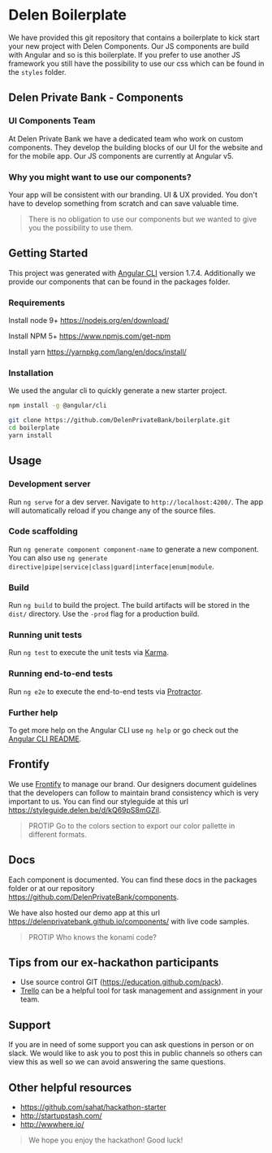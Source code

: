 # Delen Boilerplate 
We have provided this git repository that contains a boilerplate to kick start your new project with Delen Components. Our JS components are build with Angular and so is this boilerplate. If you prefer to use another JS framework you still have the possibility to use our css which can be found in the `styles` folder.

## Delen Private Bank - Components
### UI Components Team
At Delen Private Bank we have a dedicated team who work on custom components. They develop the building blocks of our UI for the website and for the mobile app. Our JS components are currently at Angular v5.

### Why you might want to use our components?
Your app will be consistent with our branding. UI & UX provided.
You don't have to develop something from scratch and can save valuable time.

> There is no obligation to use our components but we wanted to give you the possibility to use them.
## Getting Started
This project was generated with [Angular CLI](https://github.com/angular/angular-cli) version 1.7.4.
Additionally we provide our components that can be found in the packages folder.

### Requirements
Install node 9+ https://nodejs.org/en/download/

Install NPM 5+ https://www.npmjs.com/get-npm

Install yarn https://yarnpkg.com/lang/en/docs/install/

### Installation
We used the angular cli to quickly generate a new starter project.

```bash
npm install -g @angular/cli
```

```bash
git clone https://github.com/DelenPrivateBank/boilerplate.git
cd boilerplate
yarn install
```

## Usage

### Development server

Run `ng serve` for a dev server. Navigate to `http://localhost:4200/`. The app will automatically reload if you change any of the source files.

### Code scaffolding

Run `ng generate component component-name` to generate a new component. You can also use `ng generate directive|pipe|service|class|guard|interface|enum|module`.

### Build

Run `ng build` to build the project. The build artifacts will be stored in the `dist/` directory. Use the `-prod` flag for a production build.

### Running unit tests

Run `ng test` to execute the unit tests via [Karma](https://karma-runner.github.io).

### Running end-to-end tests

Run `ng e2e` to execute the end-to-end tests via [Protractor](http://www.protractortest.org/).

### Further help

To get more help on the Angular CLI use `ng help` or go check out the [Angular CLI README](https://github.com/angular/angular-cli/blob/master/README.md).

## Frontify
We use [Frontify](https://frontify.com) to manage our brand. Our designers document guidelines that the developers can follow to maintain brand consistency which is very important to us. You can find our styleguide at this url https://styleguide.delen.be/d/kQ69pS8mGZil.
> PROTIP Go to the colors section to export our color pallette in different formats.

## Docs
Each component is documented. You can find these docs in the packages folder or at our repository https://github.com/DelenPrivateBank/components.

We have also hosted our demo app at this url https://delenprivatebank.github.io/components/ with live code samples.

> PROTIP Who knows the konami code?

## Tips from our ex-hackathon participants
* Use source control GIT (https://education.github.com/pack).
* [Trello](https://trello.com/) can be a helpful tool for task management and assignment in your team.

## Support
If you are in need of some support you can ask questions in person or on slack. We would like to ask you to post this in public channels so others can view this as well so we can avoid answering the same questions.

## Other helpful resources
* https://github.com/sahat/hackathon-starter
* http://startupstash.com/
* http://wwwhere.io/

> We hope you enjoy the hackathon! Good luck!
